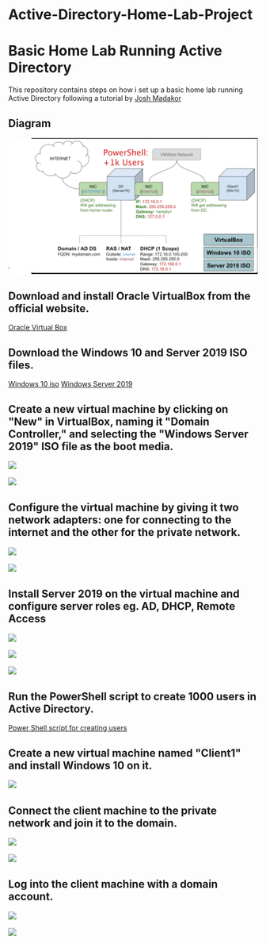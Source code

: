 # Active-Directory-Home-Lab-Project
# Basic Home Lab Running Active Directory

This repository contains steps on how i set up a basic home lab running Active Directory following a tutorial by [Josh Madakor](https://www.youtube.com/@JoshMadakor)
## Diagram
![Diagram](https://github.com/Malikj10/Active-Directory-Home-Lab-Project/blob/main/1.Network%20Infrastructure.png)

## Download and install Oracle VirtualBox from the official website.
[Oracle Virtual Box](https://www.virtualbox.org/)

## Download the Windows 10 and Server 2019 ISO files.
[Windows 10 iso](https://www.microsoft.com/en-us/software-download/windows10ISO)
[Windows Server 2019](https://www.microsoft.com/en-us/evalcenter/evaluate-windows-server-2019)


## Create a new virtual machine by clicking on "New" in VirtualBox, naming it "Domain Controller," and selecting the "Windows Server 2019" ISO file as the boot media.

![](a)

![](a)

##  Configure the virtual machine by giving it two network adapters: one for connecting to the internet and the other for the private network.

![](a)

![](a)

##  Install Server 2019 on the virtual machine and configure server roles eg. AD, DHCP, Remote Access
![](a)

![](a)

![](a  )


##  Run the PowerShell script to create 1000 users in Active Directory.

[Power Shell script for creating users](https://github.com/joshmadakor1/AD_PS)

##  Create a new virtual machine named "Client1" and install Windows 10 on it.

![](attachments/Pasted%20image%2020230402155056.png)


##  Connect the client machine to the private network and join it to the domain.

![](a)

![](attachments/Pasted%20image%2020230402155807.png)

##  Log into the client machine with a domain account.

![](a)

![](a)
